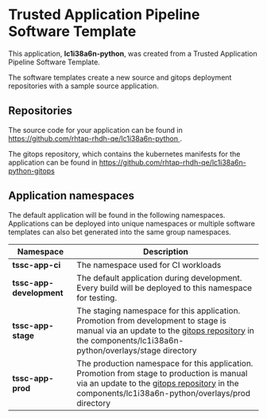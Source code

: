 # Trusted Application Pipeline Software Template

This application, **lc1i38a6n-python**, was created from a Trusted Application Pipeline Software Template.

The software templates create a new source and gitops deployment repositories with a sample source application. 

## Repositories

The source code for your application can be found in [https://github.com/rhtap-rhdh-qe/lc1i38a6n-python ](https://github.com/rhtap-rhdh-qe/lc1i38a6n-python ).
 
The gitops repository, which contains the kubernetes manifests for the application can be found in 
[https://github.com/rhtap-rhdh-qe/lc1i38a6n-python-gitops ](https://github.com/rhtap-rhdh-qe/lc1i38a6n-python-gitops ) 

## Application namespaces 

The default application will be found in the following namespaces. Applications can be deployed into unique namespaces or multiple software templates can also bet generated into the same group namespaces.  

|  Namespace   |  Description   |  
| -------- | -------- |
| **tssc-app-ci** | The namespace used for CI workloads |
| **tssc-app-development** | The default application during development. Every build will be deployed to this namespace for testing. |
| **tssc-app-stage** | The staging namespace for this application. Promotion from development to stage is manual via an update to the [gitops repository](https://github.com/rhtap-rhdh-qe/lc1i38a6n-python-gitops ) in the components/lc1i38a6n-python/overlays/stage directory |
| **tssc-app-prod** | The production namespace for this application. Promotion from stage to production is manual via an update to the [gitops repository](https://github.com/rhtap-rhdh-qe/lc1i38a6n-python-gitops ) in the components/lc1i38a6n-python/overlays/prod directory |